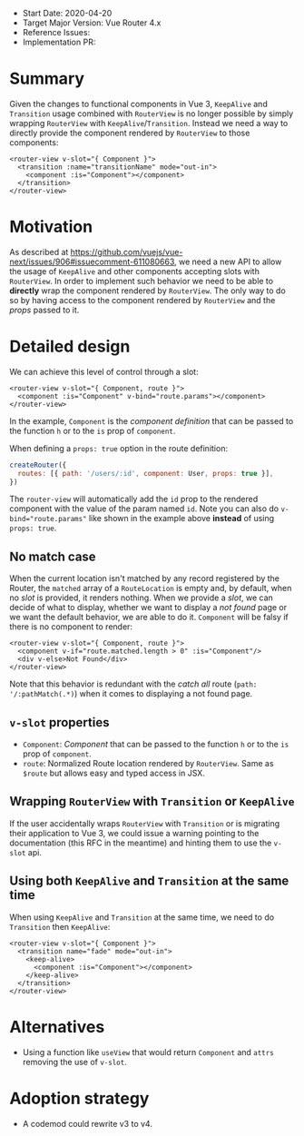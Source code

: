 - Start Date: 2020-04-20
- Target Major Version: Vue Router 4.x
- Reference Issues:
- Implementation PR:

# Summary

Given the changes to functional components in Vue 3, `KeepAlive` and `Transition` usage combined with `RouterView` is no longer possible by simply wrapping `RouterView` with `KeepAlive`/`Transition`. Instead we need a way to directly provide the component rendered by `RouterView` to those components:

```vue
<router-view v-slot="{ Component }">
  <transition :name="transitionName" mode="out-in">
    <component :is="Component"></component>
  </transition>
</router-view>
```

# Motivation

As described at https://github.com/vuejs/vue-next/issues/906#issuecomment-611080663, we need a new API to allow the usage of `KeepAlive` and other components accepting slots with `RouterView`. In order to implement such behavior we need to be able to **directly** wrap the component rendered by `RouterView`. The only way to do so by having access to the component rendered by `RouterView` and the _props_ passed to it.

# Detailed design

We can achieve this level of control through a slot:

```vue
<router-view v-slot="{ Component, route }">
  <component :is="Component" v-bind="route.params"></component>
</router-view>
```

In the example, `Component` is the _component definition_ that can be passed to the function `h` or to the `is` prop of `component`.

When defining a `props: true` option in the route definition:

```js
createRouter({
  routes: [{ path: '/users/:id', component: User, props: true }],
})
```

The `router-view` will automatically add the `id` prop to the rendered component with the value of the param named `id`. Note you can also do `v-bind="route.params"` like shown in the example above **instead** of using `props: true`.

## No match case

When the current location isn't matched by any record registered by the Router, the `matched` array of a `RouteLocation` is empty and, by default, when no _slot_ is provided, it renders nothing. When we provide a _slot_, we can decide of what to display, whether we want to display a _not found_ page or we want the default behavior, we are able to do it. `Component` will be falsy if there is no component to render:

```vue
<router-view v-slot="{ Component, route }">
  <component v-if="route.matched.length > 0" :is="Component"/>
  <div v-else>Not Found</div>
</router-view>
```

Note that this behavior is redundant with the _catch all_ route (`path: '/:pathMatch(.*)`) when it comes to displaying a not found page.

## `v-slot` properties

- `Component`: _Component_ that can be passed to the function `h` or to the `is` prop of `component`.
- `route`: Normalized Route location rendered by `RouterView`. Same as `$route` but allows easy and typed access in JSX.

## Wrapping `RouterView` with `Transition` or `KeepAlive`

If the user accidentally wraps `RouterView` with `Transition` or is migrating their application to Vue 3, we could issue a warning pointing to the documentation (this RFC in the meantime) and hinting them to use the `v-slot` api.

## Using both `KeepAlive` and `Transition` at the same time

When using `KeepAlive` and `Transition` at the same time, we need to do `Transition` then `KeepAlive`:

```vue
<router-view v-slot="{ Component }">
  <transition name="fade" mode="out-in">
    <keep-alive>
      <component :is="Component"></component>
    </keep-alive>
  </transition>
</router-view>
```

<!-- # Drawbacks -->

# Alternatives

- Using a function like `useView` that would return `Component` and `attrs` removing the use of `v-slot`.

# Adoption strategy

- A codemod could rewrite v3 to v4.
